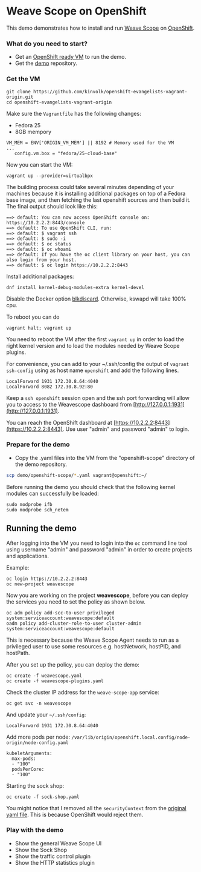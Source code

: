 # Weave Scope on OpenShift
This demo demonstrates how to install and run [Weave Scope](https://github.com/weaveworks/scope) on [OpenShift](https://www.openshift.com/).

### What do you need to start?
- Get an [OpenShift ready VM](https://github.com/kinvolk/openshift-evangelists-vagrant-origin) to run the demo.
- Get the [demo](https://github.com/kinvolk/demo) repository.

### Get the VM

```
git clone https://github.com/kinvolk/openshift-evangelists-vagrant-origin.git
cd openshift-evangelists-vagrant-origin
```

Make sure the `Vagrantfile` has the following changes:
- Fedora 25
- 8GB mempory

```
VM_MEM = ENV['ORIGIN_VM_MEM'] || 8192 # Memory used for the VM
...
   config.vm.box = "fedora/25-cloud-base"
```

Now you can start the VM:

```
vagrant up --provider=virtualbpx
```
The building process could take several minutes depending of your machines because it is installing additional packages on top of a Fedora base image, and then fetching the last openshift sources and then build it. The final output should look like this:

```
==> default: You can now access OpenShift console on: https://10.2.2.2:8443/console
==> default: To use OpenShift CLI, run:
==> default: $ vagrant ssh
==> default: $ sudo -i
==> default: $ oc status
==> default: $ oc whoami
==> default: If you have the oc client library on your host, you can also login from your host.
==> default: $ oc login https://10.2.2.2:8443
```

Install additional packages:
```
dnf install kernel-debug-modules-extra kernel-devel
```

Disable the Docker option [blkdiscard](https://github.com/kinvolk/openshift-evangelists-vagrant-origin/commit/fd1f9ca71eedfbb78a2afe716a81c7fc01f9db26). Otherwise, kswapd will take 100% cpu.

To reboot you can do
```
vagrant halt; vagrant up
```

You need to reboot the VM after the first `vagrant up` in order to load the right kernel version and to load the modules needed by Weave Scope plugins.

For convenience, you can add to your ~/.ssh/config the output of `vagrant ssh-config` using as host name `openshift` and add the following lines.

```
LocalForward 1931 172.30.8.64:4040
LocalForward 8082 172.30.8.92:80
```

Keep a `ssh openshift` session open and the ssh port forwarding will allow you to access to the Weavescope dashboard from [http://127.0.0.1:1931](http://127.0.0.1:1931).

You can reach the OpenShift dashboard at [https://10.2.2.2:8443](https://10.2.2.2:8443). Use user "admin" and password "admin" to login.

### Prepare for the demo

- Copy the .yaml files into the VM from the "openshift-scope" directory of the demo repository.

```bash
scp demo/openshift-scope/*.yaml vagrant@openshift:~/
```

Before running the demo you should check that the following kernel modules can successfully be loaded:

```
sudo modprobe ifb
sudo modprobe sch_netem
```

## Running the demo
After logging into the VM you need to login into the `oc` command line tool using username "admin" and password "admin" in order to create projects and applications.

Example:

```
oc login https://10.2.2.2:8443
oc new-project weavescope
```
Now you are working on the project __weavescope__, before you can deploy the services you need to set the policy as shown below.
```
oc adm policy add-scc-to-user privileged system:serviceaccount:weavescope:default
oadm policy add-cluster-role-to-user cluster-admin system:serviceaccount:weavescope:default
```
This is necessary because the Weave Scope Agent needs to run as a privileged user to use some resources e.g. hostNetwork, hostPID, and hostPath.

After you set up the policy, you can deploy the demo:

```
oc create -f weavescope.yaml
oc create -f weavescope-plugins.yaml
```

Check the cluster IP address for the `weave-scope-app` service:

```
oc get svc -n weavescope
```

And update your `~/.ssh/config`:
```
LocalForward 1931 172.30.8.64:4040
```

Add more pods per node: `/var/lib/origin/openshift.local.config/node-origin/node-config.yaml`
```
kubeletArguments:
  max-pods:
  - "100"
  podsPerCore:
  - "100"
```

Starting the sock shop:
```
oc create -f sock-shop.yaml
```
You might notice that I removed all the `securityContext` from the [original yaml file](https://github.com/microservices-demo/microservices-demo/blob/master/deploy/kubernetes/complete-demo.yaml).
This is because OpenShift would reject them.

### Play with the demo

- Show the general Weave Scope UI
- Show the Sock Shop
- Show the traffic control plugin
- Show the HTTP statistics plugin


